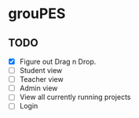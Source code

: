 # grouPES

## TODO

- [x] Figure out Drag n Drop.
- [ ] Student view
- [ ] Teacher view
- [ ] Admin view
- [ ] View all currently running projects
- [ ] Login
